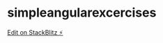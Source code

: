 # simpleangularexcercises

[Edit on StackBlitz ⚡️](https://stackblitz.com/edit/simpleangularexercises)
